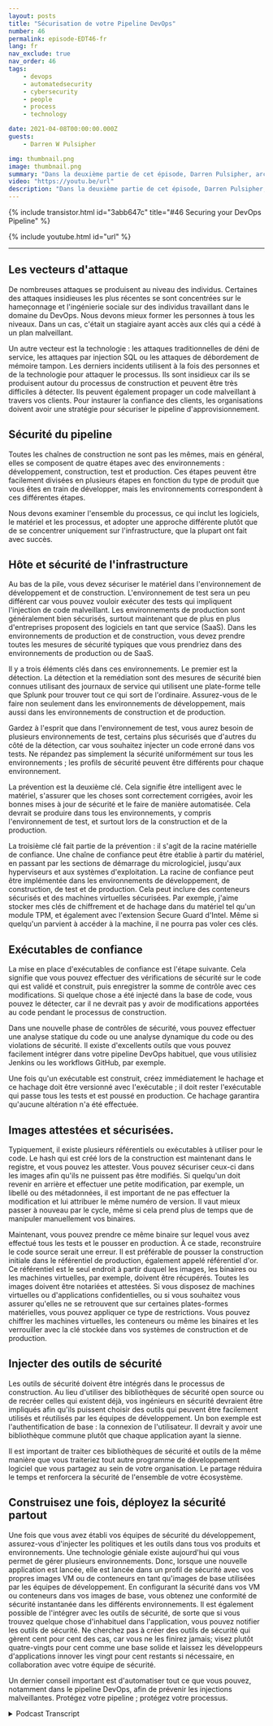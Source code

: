```yaml
---
layout: posts
title: "Sécurisation de votre Pipeline DevOps"
number: 46
permalink: episode-EDT46-fr
lang: fr
nav_exclude: true
nav_order: 46
tags:
    - devops
    - automatedsecurity
    - cybersecurity
    - people
    - process
    - technology

date: 2021-04-08T00:00:00.000Z
guests:
    - Darren W Pulsipher

img: thumbnail.png
image: thumbnail.png
summary: "Dans la deuxième partie de cet épisode, Darren Pulsipher, architecte en chef des solutions chez Intel, donne des conseils pratiques pour sécuriser chaque étape du pipeline DevOps, y compris la protection du matériel et des piles logicielles avec une racine de confiance matérielle, le balayage de sécurité, les conteneurs/VM attestés et chiffrés, et plus encore."
video: "https://youtu.be/url"
description: "Dans la deuxième partie de cet épisode, Darren Pulsipher, architecte en chef des solutions chez Intel, donne des conseils pratiques pour sécuriser chaque étape du pipeline DevOps, y compris la protection du matériel et des piles logicielles avec une racine de confiance matérielle, le balayage de sécurité, les conteneurs/VM attestés et chiffrés, et plus encore."
---
```


<div>
{% include transistor.html id="3abb647c" title="#46 Securing your DevOps Pipeline" %}

{% include youtube.html id="url" %}
</div>

---

## Les vecteurs d'attaque

De nombreuses attaques se produisent au niveau des individus. Certaines des attaques insidieuses les plus récentes se sont concentrées sur le hameçonnage et l'ingénierie sociale sur des individus travaillant dans le domaine du DevOps. Nous devons mieux former les personnes à tous les niveaux. Dans un cas, c'était un stagiaire ayant accès aux clés qui a cédé à un plan malveillant.

Un autre vecteur est la technologie : les attaques traditionnelles de déni de service, les attaques par injection SQL ou les attaques de débordement de mémoire tampon. Les derniers incidents utilisent à la fois des personnes et de la technologie pour attaquer le processus. Ils sont insidieux car ils se produisent autour du processus de construction et peuvent être très difficiles à détecter. Ils peuvent également propager un code malveillant à travers vos clients. Pour instaurer la confiance des clients, les organisations doivent avoir une stratégie pour sécuriser le pipeline d'approvisionnement.

## Sécurité du pipeline

Toutes les chaînes de construction ne sont pas les mêmes, mais en général, elles se composent de quatre étapes avec des environnements : développement, construction, test et production. Ces étapes peuvent être facilement divisées en plusieurs étapes en fonction du type de produit que vous êtes en train de développer, mais les environnements correspondent à ces différentes étapes.

Nous devons examiner l'ensemble du processus, ce qui inclut les logiciels, le matériel et les processus, et adopter une approche différente plutôt que de se concentrer uniquement sur l'infrastructure, que la plupart ont fait avec succès.

## Hôte et sécurité de l'infrastructure

Au bas de la pile, vous devez sécuriser le matériel dans l'environnement de développement et de construction. L'environnement de test sera un peu différent car vous pouvez vouloir exécuter des tests qui impliquent l'injection de code malveillant. Les environnements de production sont généralement bien sécurisés, surtout maintenant que de plus en plus d'entreprises proposent des logiciels en tant que service (SaaS). Dans les environnements de production et de construction, vous devez prendre toutes les mesures de sécurité typiques que vous prendriez dans des environnements de production ou de SaaS.

Il y a trois éléments clés dans ces environnements. Le premier est la détection. La détection et la remédiation sont des mesures de sécurité bien connues utilisant des journaux de service qui utilisent une plate-forme telle que Splunk pour trouver tout ce qui sort de l'ordinaire. Assurez-vous de le faire non seulement dans les environnements de développement, mais aussi dans les environnements de construction et de production.

Gardez à l'esprit que dans l'environnement de test, vous aurez besoin de plusieurs environnements de test, certains plus sécurisés que d'autres du côté de la détection, car vous souhaitez injecter un code erroné dans vos tests. Ne répandez pas simplement la sécurité uniformément sur tous les environnements ; les profils de sécurité peuvent être différents pour chaque environnement.

La prévention est la deuxième clé. Cela signifie être intelligent avec le matériel, s'assurer que les choses sont correctement corrigées, avoir les bonnes mises à jour de sécurité et le faire de manière automatisée. Cela devrait se produire dans tous les environnements, y compris l'environnement de test, et surtout lors de la construction et de la production.

La troisième clé fait partie de la prévention : il s'agit de la racine matérielle de confiance. Une chaîne de confiance peut être établie à partir du matériel, en passant par les sections de démarrage du micrologiciel, jusqu'aux hyperviseurs et aux systèmes d'exploitation. La racine de confiance peut être implémentée dans les environnements de développement, de construction, de test et de production. Cela peut inclure des conteneurs sécurisés et des machines virtuelles sécurisées. Par exemple, j'aime stocker mes clés de chiffrement et de hachage dans du matériel tel qu'un module TPM, et également avec l'extension Secure Guard d'Intel. Même si quelqu'un parvient à accéder à la machine, il ne pourra pas voler ces clés.

## Exécutables de confiance

La mise en place d'exécutables de confiance est l'étape suivante. Cela signifie que vous pouvez effectuer des vérifications de sécurité sur le code qui est validé et construit, puis enregistrer la somme de contrôle avec ces modifications. Si quelque chose a été injecté dans la base de code, vous pouvez le détecter, car il ne devrait pas y avoir de modifications apportées au code pendant le processus de construction.

Dans une nouvelle phase de contrôles de sécurité, vous pouvez effectuer une analyse statique du code ou une analyse dynamique du code ou des violations de sécurité. Il existe d'excellents outils que vous pouvez facilement intégrer dans votre pipeline DevOps habituel, que vous utilisiez Jenkins ou les workflows GitHub, par exemple.

Une fois qu'un exécutable est construit, créez immédiatement le hachage et ce hachage doit être versionné avec l'exécutable ; il doit rester l'exécutable qui passe tous les tests et est poussé en production. Ce hachage garantira qu'aucune altération n'a été effectuée.

## Images attestées et sécurisées.

Typiquement, il existe plusieurs référentiels ou exécutables à utiliser pour le code. Le hash qui est créé lors de la construction est maintenant dans le registre, et vous pouvez les attester. Vous pouvez sécuriser ceux-ci dans les images afin qu'ils ne puissent pas être modifiés. Si quelqu'un doit revenir en arrière et effectuer une petite modification, par exemple, un libellé ou des métadonnées, il est important de ne pas effectuer la modification et lui attribuer le même numéro de version. Il vaut mieux passer à nouveau par le cycle, même si cela prend plus de temps que de manipuler manuellement vos binaires.

Maintenant, vous pouvez prendre ce même binaire sur lequel vous avez effectué tous les tests et le pousser en production. À ce stade, reconstruire le code source serait une erreur. Il est préférable de pousser la construction initiale dans le référentiel de production, également appelé référentiel d'or. Ce référentiel est le seul endroit à partir duquel les images, les binaires ou les machines virtuelles, par exemple, doivent être récupérés. Toutes les images doivent être notariées et attestées. Si vous disposez de machines virtuelles ou d'applications confidentielles, ou si vous souhaitez vous assurer qu'elles ne se retrouvent que sur certaines plates-formes matérielles, vous pouvez appliquer ce type de restrictions. Vous pouvez chiffrer les machines virtuelles, les conteneurs ou même les binaires et les verrouiller avec la clé stockée dans vos systèmes de construction et de production.

## Injecter des outils de sécurité

Les outils de sécurité doivent être intégrés dans le processus de construction. Au lieu d'utiliser des bibliothèques de sécurité open source ou de recréer celles qui existent déjà, vos ingénieurs en sécurité devraient être impliqués afin qu'ils puissent choisir des outils qui peuvent être facilement utilisés et réutilisés par les équipes de développement. Un bon exemple est l'authentification de base : la connexion de l'utilisateur. Il devrait y avoir une bibliothèque commune plutôt que chaque application ayant la sienne.

Il est important de traiter ces bibliothèques de sécurité et outils de la même manière que vous traiteriez tout autre programme de développement logiciel que vous partagez au sein de votre organisation. Le partage réduira le temps et renforcera la sécurité de l'ensemble de votre écosystème.

## Construisez une fois, déployez la sécurité partout

Une fois que vous avez établi vos équipes de sécurité du développement, assurez-vous d'injecter les politiques et les outils dans tous vos produits et environnements. Une technologie géniale existe aujourd'hui qui vous permet de gérer plusieurs environnements. Donc, lorsque une nouvelle application est lancée, elle est lancée dans un profil de sécurité avec vos propres images VM ou de conteneurs en tant qu'images de base utilisées par les équipes de développement. En configurant la sécurité dans vos VM ou conteneurs dans vos images de base, vous obtenez une conformité de sécurité instantanée dans les différents environnements. Il est également possible de l'intégrer avec les outils de sécurité, de sorte que si vous trouvez quelque chose d'inhabituel dans l'application, vous pouvez notifier les outils de sécurité. Ne cherchez pas à créer des outils de sécurité qui gèrent cent pour cent des cas, car vous ne les finirez jamais; visez plutôt quatre-vingts pour cent comme une base solide et laissez les développeurs d'applications innover les vingt pour cent restants si nécessaire, en collaboration avec votre équipe de sécurité.

Un dernier conseil important est d'automatiser tout ce que vous pouvez, notamment dans le pipeline DevOps, afin de prévenir les injections malveillantes. Protégez votre pipeline ; protégez votre processus.



<details>
<summary> Podcast Transcript </summary>

<p></p>

</details>
